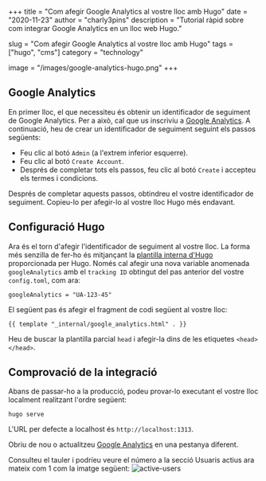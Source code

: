 +++
title = "Com afegir Google Analytics al vostre lloc amb Hugo"
date = "2020-11-23"
author = "charly3pins"
description = "Tutorial ràpid sobre com integrar Google Analytics en un lloc web Hugo."

slug = "Com afegir Google Analytics al vostre lloc amb Hugo"
tags = ["hugo", "cms"]
category = "technology"

image = "/images/google-analytics-hugo.png"
+++
## Google Analytics

En primer lloc, el que necessiteu és obtenir un identificador de seguiment de Google Analytics. Per a això, cal que us inscriviu a [Google Analytics](https://analytics.google.com/analytics/web/). A continuació, heu de crear un identificador de seguiment seguint els passos següents:

- Feu clic al botó `Admin` (a l'extrem inferior esquerre).
- Feu clic al botó `Create Account`.
- Després de completar tots els passos, feu clic al botó `Create` i accepteu els termes i condicions.

Després de completar aquests passos, obtindreu el vostre identificador de seguiment. Copieu-lo per afegir-lo al vostre lloc Hugo més endavant.

## Configuració Hugo

Ara és el torn d'afegir l'identificador de seguiment al vostre lloc.
La forma més senzilla de fer-ho és mitjançant la [plantilla interna d'Hugo](https://gohugo.io/templates/internal/#google-analytics) proporcionada per Hugo. Només cal afegir una nova variable anomenada `googleAnalytics` amb el `tracking ID` obtingut del pas anterior del vostre `config.toml`, com ara:
```vim
googleAnalytics = "UA-123-45"
```

El següent pas és afegir el fragment de codi següent al vostre lloc:
```vim
{{ template "_internal/google_analytics.html" . }}
```
Heu de buscar la plantilla parcial `head` i afegir-la dins de les etiquetes `<head></head>`.

## Comprovació de la integració

Abans de passar-ho a la producció, podeu provar-lo executant el vostre lloc localment realitzant l'ordre següent:
```vim
hugo serve
```

L'URL per defecte a localhost és `http://localhost:1313`.

Obriu de nou o actualitzeu [Google Analytics](https://analytics.google.com/analytics/web/) en una pestanya diferent.

Consulteu el tauler i podríeu veure el número a la secció Usuaris actius ara mateix com 1 com la imatge següent:
![active-users](/images/google-analytics-active-users.png)